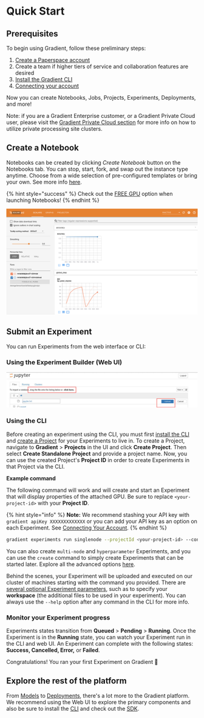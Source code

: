 # Quick Start

## Prerequisites

To begin using Gradient, follow these preliminary steps:

1. [Create a Paperspace account ](https://www.paperspace.com/account/signup)
2. Create a team if higher tiers of service and collaboration features are desired
3. [Install the Gradient CLI ](install-the-cli.md#installation)
4. [Connecting your account](install-the-cli.md#connecting-your-account)

Now you can create Notebooks, Jobs, Projects, Experiments, Deployments, and more! 

Note: if you are a Gradient Enterprise customer, or a Gradient Private Cloud user, please visit the [Gradient Private Cloud section](https://docs.paperspace.com/gradient/gradient-private-cloud/about) for more info on how to utilize private processing site clusters.

## Create a Notebook

Notebooks can be created by clicking _Create Notebook_ button on the Notebooks tab. You can stop, start, fork, and swap out the instance type anytime. Choose from a wide selection of pre-configured templates or bring your own. See more info [here](../notebooks/notebook-containers/).

{% hint style="success" %}
Check out the [FREE GPU](../instances/free-instances.md) option when launching Notebooks!
{% endhint %}

![](../.gitbook/assets/image%20%2866%29.png)

## Submit an Experiment

You can run Experiments from the web interface or CLI:

### Using the Experiment Builder \(Web UI\)

![](../.gitbook/assets/image%20%289%29.png)

### Using the CLI

Before creating an experiment using the CLI, you must first [install the CLI ](install-the-cli.md)and [create a Project](../projects/managing-projects.md) for your Experiments to live in. To create a Project, navigate to **Gradient** &gt; **Projects** in the UI and click **Create Project**. Then select **Create Standalone Project** and provide a project name. Now, you can use the created Project's **Project ID** in order to create Experiments in that Project via the CLI.

**Example command**

The following command will work and will create and start an Experiment that will display properties of the attached GPU. Be sure to replace `<your-project-id>` with your **Project ID**.

{% hint style="info" %}
**Note:** We recommend stashing your API key with `gradient apiKey XXXXXXXXXXXXX` or you can add your API key as an option on each Experiment. See [Connecting Your Account](install-the-cli.md#connecting-your-account).
{% endhint %}

```bash
gradient experiments run singlenode --projectId <your-project-id> --container 'Test-Container' --machineType P4000 --command 'nvidia-smi' --name 'test-01' --workspace none --apiKey <your-api-key>
```

You can also create `multi-node` and `hyperparameter` Experiments, and you can use the `create` command to simply create Experiments that can be started later. Explore all the advanced options [here](../experiments/using-experiments/experiment-options.md).

Behind the scenes, your Experiment will be uploaded and executed on our cluster of machines starting with the command you provided. There are [several optional Experiment parameters](../experiments/using-experiments/), such as to specify your **workspace** \(the additional files to be used in your experiment\). You can always use the `--help` option after any command in the CLI for more info.

### Monitor your Experiment progress

Experiments states transition from **Queued** &gt; **Pending** &gt; **Running**. Once the Experiment is in the **Running** state, you can watch your Experiment run in the CLI and web UI. An Experiment can complete with the following states: **Success, Cancelled, Error,** or **Failed**.

Congratulations! You ran your first Experiment on Gradient 🚀

## Explore the rest of the platform

From [Models](../models/about.md) to [Deployments](../deployments/about.md), there's a lot more to the Gradient platform.  We recommend using the Web UI to explore the primary components and also be sure to install the [CLI](install-the-cli.md) and check out the [SDK](../gradient-python-sdk/gradient-python-sdk/).

